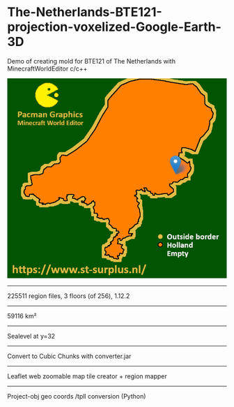 # The-Netherlands-BTE121-projection-voxelized-Google-Earth-3D
Demo of creating mold for BTE121 of The Netherlands with MinecraftWorldEditor c/c++

![clipboard_small](https://github.com/HakkaTjakka/The-Netherlands-BTE121-projection-voxelized-Google-Earth-3D/blob/main/MAP/border_plain_overlap2.png)

***
225511 region files, 3 floors (of 256), 1.12.2
***
59116 km²
***
Sealevel at y=32
***
Convert to Cubic Chunks with converter.jar
***
Leaflet web zoomable map tile creator + region mapper
***
Project-obj geo coords /tpll conversion (Python)


